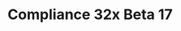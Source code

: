 ---
layout: post
title: Compliance 32x Beta 17
permalink: /compliance32x/B17
comments: true
comments-id: 32x-Beta-17
header-img: https://database.compliancepack.net/images/website/posts/32x/B17.jpg

long_text: It’s been a long time coming, but it’s finally here! Beta 17. December is starting up, and the holidays are around the corner. We’ve been working for weeks on this beta, and it has many major changes and additions. We’re glad to announce that the pack has been updated to 1.18 and has the new 1.18 textures.  We’re also introducing changes to iconic textures such as creepers, the grass block, and even Steve. We hope that you like this beta and its many, many changes.<br><br>(NOTE&#58; This version of the pack is compatible with both Java 1.17.1 and 1.18.1. For convenience, we are releasing the update as a single pack. That means you'll get a warning when trying to use the pack in 1.17.1, but you can safely disregard it.)

main_changelog: changelogs/compliance32

downloads:
  - 1.18.x for Java Edition:
      GitHub: https://github.com/Compliance-Resource-Pack/Compliance-Java-32x/releases/download/beta-17/Compliance-32x-Java-Beta-17.zip
      CurseForge: https://www.curseforge.com/minecraft/texture-packs/compliance-32x/download/3571958
  - 1.18.x for Bedrock Edition:
      GitHub: https://github.com/Compliance-Resource-Pack/Compliance-Bedrock-32x/releases/download/beta-17/Compliance-32x-Bedrock-Beta-17.mcpack
      CurseForge: https://www.curseforge.com/minecraft-bedrock/addons/compliance-32x-bedrock/download/3571959
---